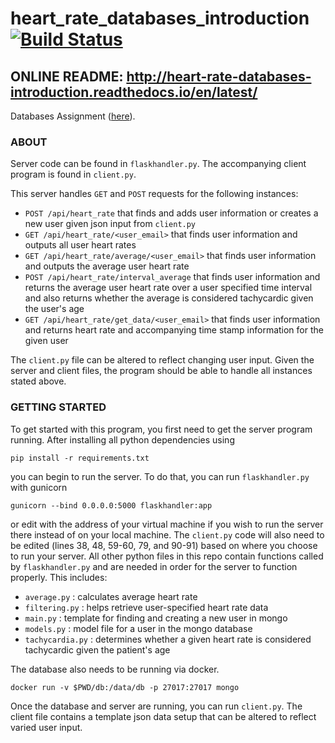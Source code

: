 # heart_rate_databases_introduction [![Build Status](https://travis-ci.org/pcg15/heart_rate_databases_introduction.svg?branch=master)](https://travis-ci.org/pcg15/heart_rate_databases_introduction)
## ONLINE README: http://heart-rate-databases-introduction.readthedocs.io/en/latest/
Databases Assignment ([here](https://github.com/mlp6/Medical-Software-Design/blob/master/Lectures/databases/main.md#mini-projectassignment)).

### ABOUT

Server code can be found in `flaskhandler.py`. The accompanying client program is found in `client.py`.

This server handles `GET` and `POST` requests for the following instances:
* `POST /api/heart_rate` that finds and adds user information or creates a new user given json input from `client.py`
* `GET /api/heart_rate/<user_email>` that finds user information and outputs all user heart rates
* `GET /api/heart_rate/average/<user_email>` that finds user information and outputs the average user heart rate
* `POST /api/heart_rate/interval_average` that finds user information and returns the average user heart rate over a user specified time interval and also returns whether the average is considered tachycardic given the user's age
* `GET /api/heart_rate/get_data/<user_email>` that finds user information and returns heart rate and accompanying time stamp information for the given user

The `client.py` file can be altered to reflect changing user input. Given the server and client files, the program should be able to handle all instances stated above.

### GETTING STARTED

To get started with this program, you first need to get the server program running. After installing all python dependencies using
```
pip install -r requirements.txt
```
you can begin to run the server. To do that, you can run `flaskhandler.py` with gunicorn
```
gunicorn --bind 0.0.0.0:5000 flaskhandler:app
```
or edit with the address of your virtual machine if you wish to run the server there instead of on your local machine. The `client.py` code will also need to be edited (lines 38, 48, 59-60, 79, and 90-91) based on where you choose to run your server.
All other python files in this repo contain functions called by `flaskhandler.py` and are needed in order for the server to function properly. This includes:
* `average.py` : calculates average heart rate
* `filtering.py` : helps retrieve user-specified heart rate data
* `main.py` : template for finding and creating a new user in mongo
* `models.py` : model file for a user in the mongo database
* `tachycardia.py` : determines whether a given heart rate is considered tachycardic given the patient's age

The database also needs to be running via docker.
```
docker run -v $PWD/db:/data/db -p 27017:27017 mongo
```
Once the database and server are running, you can run `client.py`. The client file contains a template json data setup that can be altered to reflect varied user input.
